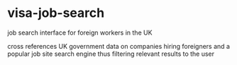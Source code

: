 # visa-job-search
job search interface for foreign workers in the UK

cross references UK government data on companies hiring foreigners and a popular
job site search engine thus filtering relevant results to the user
